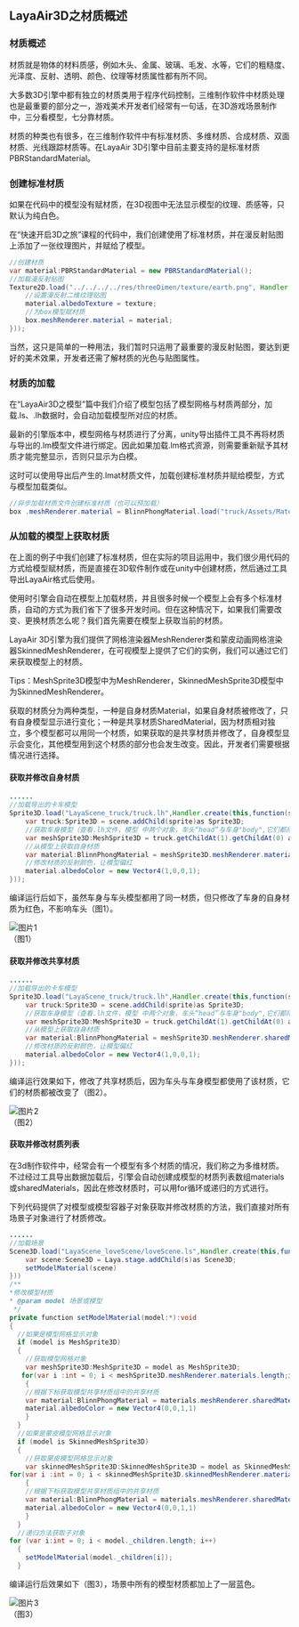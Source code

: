 ## LayaAir3D之材质概述

### 材质概述

材质就是物体的材料质感，例如木头、金属、玻璃、毛发、水等，它们的粗糙度、光泽度、反射、透明、颜色、纹理等材质属性都有所不同。

大多数3D引擎中都有独立的材质类用于程序代码控制，三维制作软件中材质处理也是最重要的部分之一，游戏美术开发者们经常有一句话，在3D游戏场景制作中，三分看模型，七分靠材质。

材质的种类也有很多，在三维制作软件中有标准材质、多维材质、合成材质、双面材质、光线跟踪材质等。在LayaAir 3D引擎中目前主要支持的是标准材质PBRStandardMaterial。



### 创建标准材质

如果在代码中的模型没有赋材质，在3D视图中无法显示模型的纹理、质感等，只默认为纯白色。

在“快速开启3D之旅”课程的代码中，我们创建使用了标准材质，并在漫反射贴图上添加了一张纹理图片，并赋给了模型。

```java
//创建材质
var material:PBRStandardMaterial = new PBRStandardMaterial();
//加载漫反射贴图
Texture2D.load("../../../../res/threeDimen/texture/earth.png", Handler.create(null, function(texture:Texture2D):void {
	//设置漫反射二维纹理贴图
	material.albedoTexture = texture;
	//为box模型赋材质
	box.meshRenderer.material = material;
}));
```

当然，这只是简单的一种用法，我们暂时只运用了最重要的漫反射贴图，要达到更好的美术效果，开发者还需了解材质的光色与贴图属性。



### 材质的加载

在“LayaAir3D之模型”篇中我们介绍了模型包括了模型网格与材质两部分，加载.ls、.lh数据时，会自动加载模型所对应的材质。

最新的引擎版本中，模型网格与材质进行了分离，unity导出插件工具不再将材质与导出的.lm模型文件进行绑定。因此如果加载.lm格式资源，则需要重新赋予其材质才能完整显示，否则只显示为白模。

这时可以使用导出后产生的.lmat材质文件，加载创建标准材质并赋给模型，方式与模型加载类似。

```java
//异步加载材质文件创建标准材质（也可以预加载）
box .meshRenderer.material = BlinnPhongMaterial.load("truck/Assets/Materials/t0200.lmat");
```



### 从加载的模型上获取材质

在上面的例子中我们创建了标准材质，但在实际的项目运用中，我们很少用代码的方式给模型赋材质，而是直接在3D软件制作或在unity中创建材质，然后通过工具导出LayaAir格式后使用。

使用时引擎会自动在模型上加载材质，并且很多时候一个模型上会有多个标准材质，自动的方式为我们省下了很多开发时间。但在这种情况下，如果我们需要改变、更换材质怎么呢？我们首先需要在模型上获取当前的材质。

LayaAir 3D引擎为我们提供了网格渲染器MeshRenderer类和蒙皮动画网格渲染器SkinnedMeshRenderer，在可视模型上提供了它们的实例，我们可以通过它们来获取模型上的材质。

Tips：MeshSprite3D模型中为MeshRenderer，SkinnedMeshSprite3D模型中为SkinnedMeshRenderer。

获取的材质分为两种类型，一种是自身材质Material，如果自身材质被修改了，只有自身模型显示进行变化；一种是共享材质SharedMaterial，因为材质相对独立，多个模型都可以用同一个材质，如果获取的是共享材质并修改了，自身模型显示会变化，其他模型用到这个材质的部分也会发生改变。因此，开发者们需要根据情况进行选择。



#### 获取并修改自身材质

```java
......
//加载导出的卡车模型
Sprite3D.load("LayaScene_truck/truck.lh",Handler.create(this,function(sprite:Sprite3D):void{
    var truck:Sprite3D = scene.addChild(sprite)as Sprite3D;
    //获取车身模型（查看.lh文件，模型	中两个对象，车头“head”与车身"body",它们都用同一个材质）
    var meshSprite3D:MeshSprite3D = truck.getChildAt(1).getChildAt(0) as MeshSprite3D;
    //从模型上获取自身材质
	var material:BlinnPhongMaterial = meshSprite3D.meshRenderer.material as BlinnPhongMaterial;
    //修改材质的反射颜色，让模型偏红
	material.albedoColor = new Vector4(1,0,0,1); 
}));
```

编译运行后如下，虽然车身与车头模型都用了同一材质，但只修改了车身的自身材质为红色，不影响车头（图1）。

![图片1](img/1.png)<br>（图1）



#### 获取并修改共享材质

```java
......
//加载导出的卡车模型
Sprite3D.load("LayaScene_truck/truck.lh",Handler.create(this,function(sprite:Sprite3D):void{
    var truck:Sprite3D = scene.addChild(sprite)as Sprite3D;
    //获取车身模型（查看.lh文件，模型	中两个对象，车头“head”与车身"body",它们都用同一个材质）
    var meshSprite3D:MeshSprite3D = truck.getChildAt(1).getChildAt(0) as MeshSprite3D;
    //从模型上获取自身材质
	var material:BlinnPhongMaterial = meshSprite3D.meshRenderer.sharedMaterial as BlinnPhongMaterial;
    //修改材质的反射颜色，让模型偏红
	material.albedoColor = new Vector4(1,0,0,1); 
}));
```
编译运行效果如下，修改了共享材质后，因为车头与车身模型都使用了该材质，它们的材质都被改变了（图2）。

![图片2](img/2.png)<br>（图2）



#### 获取并修改材质列表

在3d制作软件中，经常会有一个模型有多个材质的情况，我们称之为多维材质。不过经过工具导出数据加载后，引擎会自动创建成模型的材质列表数组materials或sharedMaterials，因此在修改材质时，可以用for循环或递归的方式进行。

下列代码提供了对模型或模型容器子对象获取并修改材质的方法，我们直接对所有场景子对象进行了材质修改。

```java
......
//加载场景
Scene3D.load("LayaScene_loveScene/loveScene.ls",Handler.create(this,function(s:*):void{
	var scene:Scene3D = Laya.stage.addChild(s)as Scene3D;
    setModelMaterial(scene)
}))
/**
*修改模型材质
* @param model 场景或模型
 */		
private function setModelMaterial(model:*):void
{
  //如果是模型网格显示对象
  if (model is MeshSprite3D) 
  {
    //获取模型网格对象
    var meshSprite3D:MeshSprite3D = model as MeshSprite3D;
   for(var i :int = 0; i < meshSprite3D.meshRenderer.materials.length;i++)
	{
	//根据下标获取模型共享材质组中的共享材质
	var material:BlinnPhongMaterial = materials.meshRenderer.sharedMaterials[i] as                 BlinnPhongMaterial;
	material.albedoColor = new Vector4(0,0,1,1)
	}
  }
  //如果是蒙皮模型网格显示对象
  if (model is SkinnedMeshSprite3D) 
  {
    //获取蒙皮模型网格显示对象
    var skinnedMeshSprite3D:SkinnedMeshSprite3D = model as SkinnedMeshSprite3D;
for(var i :int = 0; i < skinnedMeshSprite3D.skinnedMeshRenderer.materials.length;i++)
	{
	//根据下标获取模型共享材质组中的共享材质
	var material:BlinnPhongMaterial = materials.meshRenderer.sharedMaterials[i] as BlinnPhongMaterial;
	material.albedoColor = new Vector4(0,0,1,1)
	}
  }
  //递归方法获取子对象
for (var i:int = 0; i < model._children.length; i++)
  {
    setModelMaterial(model._children[i]);
  }
```

编译运行后效果如下（图3），场景中所有的模型材质都加上了一层蓝色。

![图片3](img/3.png)<br>（图3）